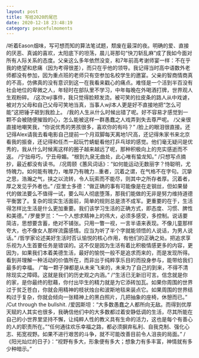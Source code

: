 ```yaml
---
layout: post
title: 写给2020的尾巴
date: 2020-12-18 23:48:19
category: peacefulmoments
---   
```

/听着Eason烟味，写可想而知的算法笔试题，颓废在最深的夜。明确的爱、直接的厌恶、真诚的喜欢，太阳底下的坦荡，晨儿哥那句“快刀斩乱麻”成了我如今面对所有人际关系的态度。父亲这么多年依然没变，和7年前高考谢师宴一样：不在乎我的绝望和悲痛（因为考得很差），而只在乎他的领导。我记得当时高中语数外老师都没有参加，因为重点班的老师只有空参加名校学生的邀宴。父亲的智商情商真的不高，仿佛真的没有意识到这一在我看来戳心的痛点。难怪是一个活到半百没有社会地位的卑微之人，年轻时在部队里不学习，中年每晚在外喝酒打牌，世界观人生观粉碎。
/这次wjl事件，我只觉得脸颊发烫。被可笑的拉皮条的路人从中戏谑，被对方父母和自己父母可笑地当真，当事人wjl本人更是好不直接地把“怎么可能”这把锤子砸到我脸上。
/我的人生从什么时候出错了呢。好不容易才感觉到一颗不会被随便摧毁的心，怎么能被这样一群愚蠢之人戏弄到失去尊严呢。
/父亲很直接地嘲笑我，“你说优秀的男孩很多，喜欢你的有吗？”
/脸上的眼泪很直接。还记得Alex请我去看电影自己提前一个月双脚每天离地1尺高，还记得朱家书来北京看我的振奋，还记得和任杰一起玩竹蜻蜓看他打乒乓球的感觉。他们毫无疑问是优秀的，我从什么时候离这样的圈子越来越远了呢，那种积极向上的充实感逝而不返。
/宁拙毋巧，宁丑毋媚。“根到九泉无曲处，此心唯有蛰龙知。”
/只想写点摘抄，最近都没有读书。
/况周颐《蕙风词话》：“如何能运动无数丽字？恃聪明，尤恃魄力。如何能有魄力，唯厚乃有魄力...重者，沉着之谓，在气格不在字句。沉挚之思，浩瀚之气，挟之以流转，令人玩索而不能尽，则其中之所存者厚。沉着者，厚之发见乎外者也。”
/亚里士多德：“做正确的事有可能像是在走钢丝，但如果替代的做法要么不值得一试，要么叫人彻底堕落，那我们能做的无非是努力维持道德平衡罢了。复杂的现实生活面前，简单的规则总是溃不成军。更重要的在于，生活得怎样比生活是什么更加重要。我们该学习生活的正确方式，即态度、习惯、脾性和美德。”
/罗曼罗兰：“一个人想求精神上的伟大，必须多感受，多控制。说话要简洁，思想要含蓄，绝对不铺张。只用一瞥一视，一言半语来表现。不像儿童那样夸大，也不像女人那样流露感情。应当为听了半个字就能领悟的人说话，为男人说话。”
/哲学家论述美好生活时否认愉悦的核心作用，有他们的正确之处。把追求享乐视为人生首要任务是错误的。这不仅是因为生活有着比积极情感更多的内容，更因为，如果我们本着美德生活，最好的愉悦一般不是追求而来的，而是发现所得。看到并理解一种活动的价值所在，而非出于纯粹享乐目的而投身参与，能带给我们最多的幸福。
/“每一颗子弹都是从未来飞来的，未来为了自己的到来，不得不清除现实之障碍。这就是我们的历史观之内涵。”
/“生活已无新旧可言。信念就是你的家，是你最终的慰藉，你付出毕生的精力就是为它添砖加瓦。如果你周围的世界过于贫乏苍白，你就会用精神的枝状烛台和波斯地毯来装点它。如果周围的世界结构过于复杂，你就会倾向一张精神上的黑白照片，几把抽象的座椅，休憩而已。”
/Cut through the bullshit.
/爱因斯坦：“大多数愚蠢之人都所向无敌。而得到优厚天赋的人其实也很多，我确信他们中的大多数都过着安静低调的生活，尽其所能在自己的小世界里坚持不懈，让纯粹人性的教义具有生命的活力，这也是每个有善心的人的职责所在。”“任何通往欢乐幸福之路，都必须摒弃私利、自我克制、强化心志、拓宽视野。如果不进行艰苦的斗争，就不可能改善目前令人沮丧的局面。”
/《阳光灿烂的日子》：“视野有多大，形象便有多大；想象力有多丰富，神情就有多少种暗示。”
